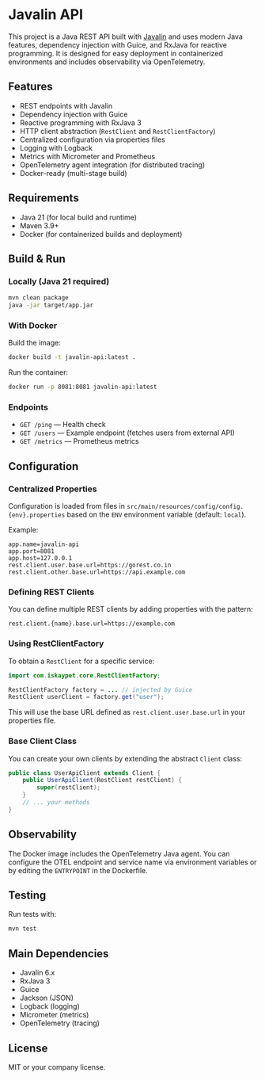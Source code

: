 # Javalin API

This project is a Java REST API built with [Javalin](https://javalin.io/) and uses modern Java features, dependency injection with Guice, and RxJava for reactive programming. It is designed for easy deployment in containerized environments and includes observability via OpenTelemetry.

## Features
- REST endpoints with Javalin
- Dependency injection with Guice
- Reactive programming with RxJava 3
- HTTP client abstraction (`RestClient` and `RestClientFactory`)
- Centralized configuration via properties files
- Logging with Logback
- Metrics with Micrometer and Prometheus
- OpenTelemetry agent integration (for distributed tracing)
- Docker-ready (multi-stage build)

## Requirements
- Java 21 (for local build and runtime)
- Maven 3.9+
- Docker (for containerized builds and deployment)

## Build & Run

### Locally (Java 21 required)
```sh
mvn clean package
java -jar target/app.jar
```

### With Docker
Build the image:
```sh
docker build -t javalin-api:latest .
```
Run the container:
```sh
docker run -p 8081:8081 javalin-api:latest
```

### Endpoints
- `GET /ping` — Health check
- `GET /users` — Example endpoint (fetches users from external API)
- `GET /metrics` — Prometheus metrics

## Configuration

### Centralized Properties
Configuration is loaded from files in `src/main/resources/config/config.{env}.properties` based on the `ENV` environment variable (default: `local`).

Example:
```properties
app.name=javalin-api
app.port=8081
app.host=127.0.0.1
rest.client.user.base.url=https://gorest.co.in
rest.client.other.base.url=https://api.example.com
```

### Defining REST Clients
You can define multiple REST clients by adding properties with the pattern:
```
rest.client.{name}.base.url=https://example.com
```

### Using RestClientFactory
To obtain a `RestClient` for a specific service:
```java
import com.iskaypet.core.RestClientFactory;

RestClientFactory factory = ... // injected by Guice
RestClient userClient = factory.get("user");
```
This will use the base URL defined as `rest.client.user.base.url` in your properties file.

### Base Client Class
You can create your own clients by extending the abstract `Client` class:
```java
public class UserApiClient extends Client {
    public UserApiClient(RestClient restClient) {
        super(restClient);
    }
    // ... your methods
}
```

## Observability
The Docker image includes the OpenTelemetry Java agent. You can configure the OTEL endpoint and service name via environment variables or by editing the `ENTRYPOINT` in the Dockerfile.

## Testing
Run tests with:
```sh
mvn test
```

## Main Dependencies
- Javalin 6.x
- RxJava 3
- Guice
- Jackson (JSON)
- Logback (logging)
- Micrometer (metrics)
- OpenTelemetry (tracing)

## License
MIT or your company license. 